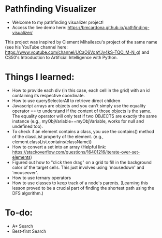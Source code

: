 # Pathfinding Visualizer
- Welcome to my pathfinding visualizer project! 
- Access the live demo here: https://bmcardona.github.io/pathfinding-visualizer/

This project was inspired by Clement Mihailescu's project of the same name (see his YouTube channel here: https://www.youtube.com/channel/UCaO6VoaYJv4kS-TQO_M-N_g) and CS50's Introduction to Artificial Intelligence with Python. 

# Things I learned:
- How to provide each div (in this case, each cell in the grid) with an id containing its respective coordinate.
- How to use querySelectorAll to retrieve direct children
- Javascript arrays are objects and you can't simply use the equality operator == to understand if the content of those objects is the same. The equality operator will only test if two OBJECTS are exactly the same instance (e.g., myObjVariable==myObjVariable, works for null and undefined too).
- To check if an element contains a class, you use the contains() method of the classList property of the element. (e.g., element.classList.contains(className))
- How to convert a set into an array (Helpful link: https://stackoverflow.com/questions/16401216/iterate-over-set-elements)
- Figured out how to "click then drag" on a grid to fill in the background color of the target cells. This just involves using 'mousedown' and 'mouseover'.
- How to use ternary operators
- How to use classes to keep track of a node's parents. (Learning this lesson proved to be a crucial part of finding the shortest path using the DFS algorithm.)


# To-do:
- A* Search
- Best-first Search
